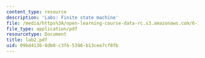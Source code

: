 ```yaml
---
content_type: resource
description: 'Labs: Finite state machine'
file: /media/https%3A/open-learning-course-data-rc.s3.amazonaws.com/6-111-introductory-digital-systems-laboratory-fall-2002/09bd41368db0c3f65396b13cee7cf8fb_lab2.pdf
file_type: application/pdf
resourcetype: Document
title: lab2.pdf
uid: 09bd4136-8db0-c3f6-5396-b13cee7cf8fb
---
```

